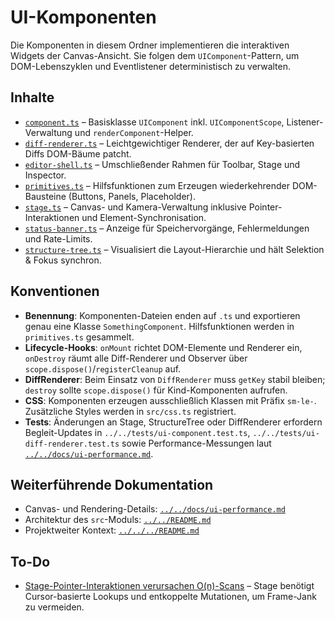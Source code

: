 # UI-Komponenten

Die Komponenten in diesem Ordner implementieren die interaktiven Widgets der Canvas-Ansicht. Sie folgen dem `UIComponent`-Pattern, um DOM-Lebenszyklen und Eventlistener deterministisch zu verwalten.

## Inhalte
- [`component.ts`](component.ts) – Basisklasse `UIComponent` inkl. `UIComponentScope`, Listener-Verwaltung und `renderComponent`-Helper.
- [`diff-renderer.ts`](diff-renderer.ts) – Leichtgewichtiger Renderer, der auf Key-basierten Diffs DOM-Bäume patcht.
- [`editor-shell.ts`](editor-shell.ts) – Umschließender Rahmen für Toolbar, Stage und Inspector.
- [`primitives.ts`](primitives.ts) – Hilfsfunktionen zum Erzeugen wiederkehrender DOM-Bausteine (Buttons, Panels, Placeholder).
- [`stage.ts`](stage.ts) – Canvas- und Kamera-Verwaltung inklusive Pointer-Interaktionen und Element-Synchronisation.
- [`status-banner.ts`](status-banner.ts) – Anzeige für Speichervorgänge, Fehlermeldungen und Rate-Limits.
- [`structure-tree.ts`](structure-tree.ts) – Visualisiert die Layout-Hierarchie und hält Selektion & Fokus synchron.

## Konventionen
- **Benennung**: Komponenten-Dateien enden auf `.ts` und exportieren genau eine Klasse `SomethingComponent`. Hilfsfunktionen werden in `primitives.ts` gesammelt.
- **Lifecycle-Hooks**: `onMount` richtet DOM-Elemente und Renderer ein, `onDestroy` räumt alle Diff-Renderer und Observer über `scope.dispose()`/`registerCleanup` auf.
- **DiffRenderer**: Beim Einsatz von `DiffRenderer` muss `getKey` stabil bleiben; `destroy` sollte `scope.dispose()` für Kind-Komponenten aufrufen.
- **CSS**: Komponenten erzeugen ausschließlich Klassen mit Präfix `sm-le-`. Zusätzliche Styles werden in `src/css.ts` registriert.
- **Tests**: Änderungen an Stage, StructureTree oder DiffRenderer erfordern Begleit-Updates in `../../tests/ui-component.test.ts`, `../../tests/ui-diff-renderer.test.ts` sowie Performance-Messungen laut [`../../docs/ui-performance.md`](../../docs/ui-performance.md).

## Weiterführende Dokumentation
- Canvas- und Rendering-Details: [`../../docs/ui-performance.md`](../../docs/ui-performance.md)
- Architektur des `src`-Moduls: [`../../README.md`](../../README.md)
- Projektweiter Kontext: [`../../../README.md`](../../../README.md)

## To-Do

- [Stage-Pointer-Interaktionen verursachen O(n)-Scans](../../../todo/stage-pointer-performance.md) – Stage benötigt Cursor-basierte Lookups und entkoppelte Mutationen, um Frame-Jank zu vermeiden.
